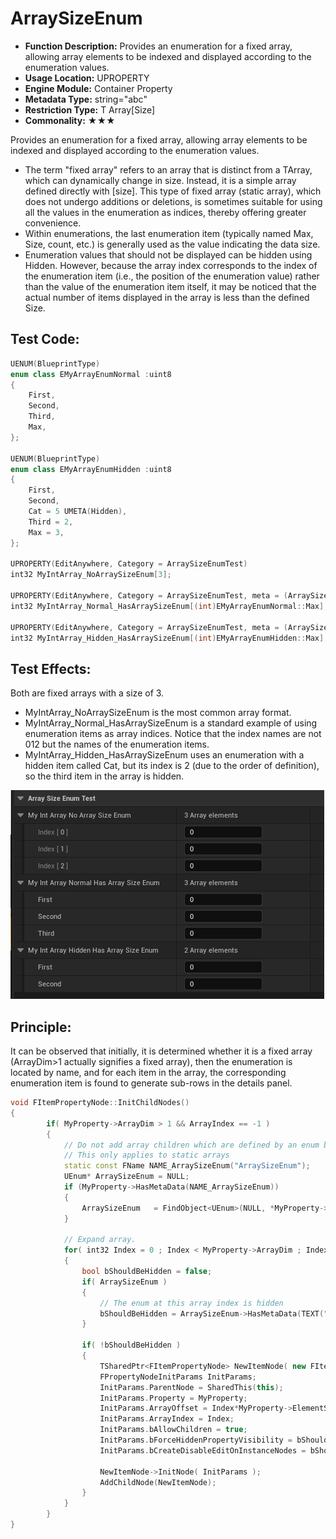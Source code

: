 # ArraySizeEnum

- **Function Description:** Provides an enumeration for a fixed array, allowing array elements to be indexed and displayed according to the enumeration values.
- **Usage Location:** UPROPERTY
- **Engine Module:** Container Property
- **Metadata Type:** string="abc"
- **Restriction Type:** T Array[Size]
- **Commonality:** ★★★

Provides an enumeration for a fixed array, allowing array elements to be indexed and displayed according to the enumeration values.

- The term "fixed array" refers to an array that is distinct from a TArray, which can dynamically change in size. Instead, it is a simple array defined directly with [size]. This type of fixed array (static array), which does not undergo additions or deletions, is sometimes suitable for using all the values in the enumeration as indices, thereby offering greater convenience.
- Within enumerations, the last enumeration item (typically named Max, Size, count, etc.) is generally used as the value indicating the data size.
- Enumeration values that should not be displayed can be hidden using Hidden. However, because the array index corresponds to the index of the enumeration item (i.e., the position of the enumeration value) rather than the value of the enumeration item itself, it may be noticed that the actual number of items displayed in the array is less than the defined Size.

## Test Code:

```cpp
UENUM(BlueprintType)
enum class EMyArrayEnumNormal :uint8
{
	First,
	Second,
	Third,
	Max,
};

UENUM(BlueprintType)
enum class EMyArrayEnumHidden :uint8
{
	First,
	Second,
	Cat = 5 UMETA(Hidden),
	Third = 2,
	Max = 3,
};

UPROPERTY(EditAnywhere, Category = ArraySizeEnumTest)
int32 MyIntArray_NoArraySizeEnum[3];

UPROPERTY(EditAnywhere, Category = ArraySizeEnumTest, meta = (ArraySizeEnum = "MyArrayEnumNormal"))
int32 MyIntArray_Normal_HasArraySizeEnum[(int)EMyArrayEnumNormal::Max];

UPROPERTY(EditAnywhere, Category = ArraySizeEnumTest, meta = (ArraySizeEnum = "MyArrayEnumHidden"))
int32 MyIntArray_Hidden_HasArraySizeEnum[(int)EMyArrayEnumHidden::Max];
```

## Test Effects:

Both are fixed arrays with a size of 3.

- MyIntArray_NoArraySizeEnum is the most common array format.
- MyIntArray_Normal_HasArraySizeEnum is a standard example of using enumeration items as array indices. Notice that the index names are not 012 but the names of the enumeration items.
- MyIntArray_Hidden_HasArraySizeEnum uses an enumeration with a hidden item called Cat, but its index is 2 (due to the order of definition), so the third item in the array is hidden.

![Untitled](Untitled.png)

## Principle:

It can be observed that initially, it is determined whether it is a fixed array (ArrayDim>1 actually signifies a fixed array), then the enumeration is located by name, and for each item in the array, the corresponding enumeration item is found to generate sub-rows in the details panel.

```cpp
void FItemPropertyNode::InitChildNodes()
{
		if( MyProperty->ArrayDim > 1 && ArrayIndex == -1 )
		{
			// Do not add array children which are defined by an enum but the enum at the array index is hidden
			// This only applies to static arrays
			static const FName NAME_ArraySizeEnum("ArraySizeEnum");
			UEnum* ArraySizeEnum = NULL;
			if (MyProperty->HasMetaData(NAME_ArraySizeEnum))
			{
				ArraySizeEnum	= FindObject<UEnum>(NULL, *MyProperty->GetMetaData(NAME_ArraySizeEnum));
			}

			// Expand array.
			for( int32 Index = 0 ; Index < MyProperty->ArrayDim ; Index++ )
			{
				bool bShouldBeHidden = false;
				if( ArraySizeEnum )
				{
					// The enum at this array index is hidden
					bShouldBeHidden = ArraySizeEnum->HasMetaData(TEXT("Hidden"), Index );
				}

				if( !bShouldBeHidden )
				{
					TSharedPtr<FItemPropertyNode> NewItemNode( new FItemPropertyNode);
					FPropertyNodeInitParams InitParams;
					InitParams.ParentNode = SharedThis(this);
					InitParams.Property = MyProperty;
					InitParams.ArrayOffset = Index*MyProperty->ElementSize;
					InitParams.ArrayIndex = Index;
					InitParams.bAllowChildren = true;
					InitParams.bForceHiddenPropertyVisibility = bShouldShowHiddenProperties;
					InitParams.bCreateDisableEditOnInstanceNodes = bShouldShowDisableEditOnInstance;

					NewItemNode->InitNode( InitParams );
					AddChildNode(NewItemNode);
				}
			}
		}
}
```